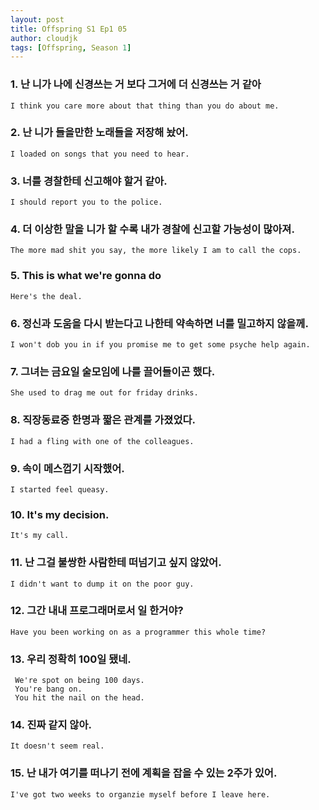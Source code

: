 ```yaml
---
layout: post
title: Offspring S1 Ep1 05
author: cloudjk
tags: [Offspring, Season 1]
---
```


### 1. 난 니가 나에 신경쓰는 거 보다 그거에 더 신경쓰는 거 같아 
    I think you care more about that thing than you do about me.

### 2. 난 니가 들을만한 노래들을 저장해 놨어.
    I loaded on songs that you need to hear.

### 3. 너를 경찰한테 신고해야 할거 같아.
    I should report you to the police.

### 4. 더 이상한 말을 니가 할 수록 내가 경찰에 신고할 가능성이 많아져. 
    The more mad shit you say, the more likely I am to call the cops.

### 5. This is what we're gonna do
    Here's the deal.

### 6. 정신과 도움을 다시 받는다고 나한테 약속하면 너를 밀고하지 않을께.
    I won't dob you in if you promise me to get some psyche help again.

### 7. 그녀는 금요일 술모임에 나를 끌어들이곤 했다.
    She used to drag me out for friday drinks.

### 8. 직장동료중 한명과 짧은 관계를 가졌었다.
    I had a fling with one of the colleagues.

### 9. 속이 메스껍기 시작했어.
    I started feel queasy.

### 10. It's my decision.
    It's my call.

### 11. 난 그걸 불쌍한 사람한테 떠넘기고 싶지 않았어.
    I didn't want to dump it on the poor guy.

### 12. 그간 내내 프로그래머로서 일 한거야?
    Have you been working on as a programmer this whole time?

### 13. 우리 정확히 100일 됐네.
     We're spot on being 100 days.
     You're bang on.
     You hit the nail on the head.

### 14. 진짜 같지 않아. 
    It doesn't seem real.

### 15. 난 내가 여기를 떠나기 전에 계획을 잡을 수 있는 2주가 있어. 
    I've got two weeks to organzie myself before I leave here.
